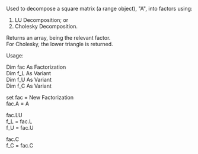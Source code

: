 Used to decompose a square matrix (a range object), "A", into factors using:

1. LU Decomposition; or
2. Cholesky Decomposition.

Returns an array, being the relevant factor.  
For Cholesky, the lower triangle is returned.

Usage:

Dim fac As Factorization  
Dim f_L As Variant  
Dim f_U As Variant  
Dim f_C As Variant  

set fac = New Factorization  
fac.A = A  

fac.LU  
f_L = fac.L  
f_U = fac.U  

fac.C  
f_C = fac.C  
